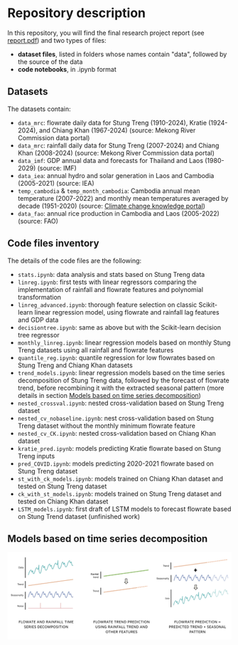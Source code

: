 # Repository description
In this repository, you will find the final research project report (see [report.pdf](report.pdf)) and two types of files:
- **dataset files**, listed in folders whose names contain "data", followed by the source of the data
- **code notebooks**, in .ipynb format

## Datasets
The datasets contain:
- `data_mrc`: flowrate daily data for Stung Treng (1910-2024), Kratie (1924-2024), and Chiang Khan (1967-2024) (source: Mekong River Commission data portal)
- `data_mrc`: rainfall daily data for Stung Treng (2007-2024) and Chiang Khan (2008-2024) (source: Mekong River Commission data portal)
- `data_imf`: GDP annual data and forecasts for Thailand and Laos (1980-2029) (source: IMF)
- `data_iea`: annual hydro and solar generation in Laos and Cambodia (2005-2021) (source: IEA)
- `temp_cambodia` & `temp_month_cambodia`: Cambodia annual mean temperature (2007-2022) and monthly mean temperatures averaged by decade (1951-2020) (source: [Climate change knowledge portal](https://climateknowledgeportal.worldbank.org/country/cambodia/trends-variability-historical))
- `data_fao`: annual rice production in Cambodia and Laos (2005-2022) (source: FAO)

## Code files inventory

The details of the code files are the following:
- `stats.ipynb`: data analysis and stats based on Stung Treng data
- `linreg.ipynb`: first tests with linear regressors comparing the implementation of rainfall and flowrate features and polynomial transformation
- `linreg_advanced.ipynb`: thorough feature selection on classic Scikit-learn linear regression model, using flowrate and rainfall lag features and GDP data
- `decisiontree.ipynb`: same as above but with the Scikit-learn decision tree regressor
- `monthly_linreg.ipynb`: linear regression models based on monthly Stung Treng datasets using all rainfall and flowrate features
- `quantile_reg.ipynb`: quantile regression for low flowrates based on Stung Treng and Chiang Khan datasets
- `trend_models.ipynb`: linear regression models based on the time series decomposition of Stung Treng data, followed by the forecast of flowrate trend, before recombining it with the extracted seasonal pattern (more details in section [Models based on time series decomposition](#models-based-on-time-series-decomposition))
- `nested_crossval.ipynb`: nested cross-validation based on Stung Treng dataset
- `nested_cv_nobaseline.ipynb`: nest cross-validation based on Stung Treng dataset without the monthly minimum flowrate feature
- `nested_cv_CK.ipynb`: nested cross-validation based on Chiang Khan dataset
- `kratie_pred.ipynb`: models predicting Kratie flowrate based on Stung Treng inputs
- `pred_COVID.ipynb`: models predicting 2020-2021 flowrate based on Stung Treng dataset
- `st_with_ck_models.ipynb`: models trained on Chiang Khan dataset and tested on Stung Treng dataset
- `ck_with_st_models.ipynb`: models trained on Stung Treng dataset and tested on Chiang Khan dataset
- `LSTM_models.ipynb`: first draft of LSTM models to forecast flowrate based on Stung Trend dataset (unfinished work)

## Models based on time series decomposition
![General methodology for models using the time series decomposition approach](images/method_timeseries.png)

